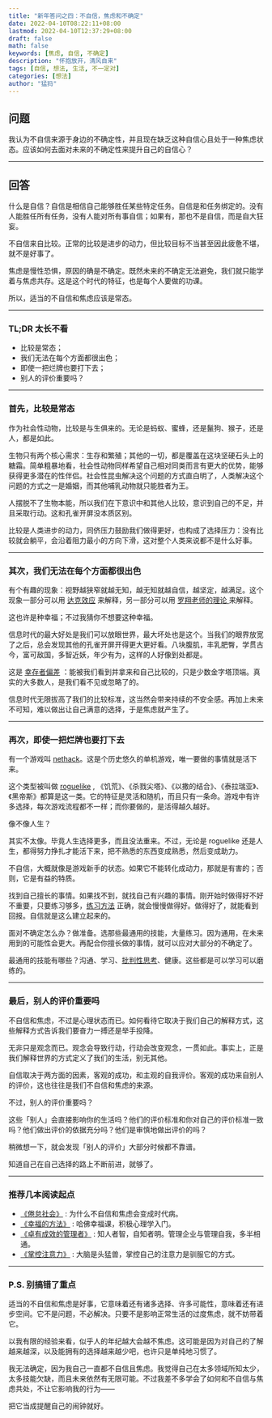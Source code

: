 ```yaml
---
title: "新年答问之四：不自信，焦虑和不确定"
date: 2022-04-10T08:22:11+08:00
lastmod: 2022-04-10T12:37:29+08:00
draft: false
math: false
keywords: [焦虑, 自信, 不确定]
description: "怀抱放开，清风自来"
tags: [自信, 想法, 生活, 不一定对]
categories: [想法]
author: "猛犸"
---
```


## 问题

我认为不自信来源于身边的不确定性，并且现在缺乏这种自信心且处于一种焦虑状态。应该如何去面对未来的不确定性来提升自己的自信心？

---

## 回答

什么是自信？自信是相信自己能够胜任某些特定任务。自信是和任务绑定的。没有人能胜任所有任务，没有人能对所有事自信；如果有，那也不是自信，而是自大狂妄。

不自信来自比较。正常的比较是进步的动力，但比较目标不当甚至因此疲惫不堪，就不是好事了。

焦虑是慢性恐惧，原因的确是不确定。既然未来的不确定无法避免，我们就只能学着与焦虑共存。这是这个时代的特征，也是每个人要做的功课。

所以，适当的不自信和焦虑应该是常态。

---

### TL;DR 太长不看

- 比较是常态；
- 我们无法在每个方面都很出色；
- 即使一把烂牌也要打下去；
- 别人的评价重要吗？

---

### 首先，比较是常态

作为社会性动物，比较是与生俱来的。无论是蚂蚁、蜜蜂，还是鬣狗、猴子，还是人，都是如此。

生物只有两个核心需求：生存和繁殖；其他的一切，都是覆盖在这块坚硬石头上的糖霜。简单粗暴地看，社会性动物同样希望自己相对同类而言有更大的优势，能够获得更多潜在的性伴侣。社会性昆虫解决这个问题的方式直白明了，人类解决这个问题的方式之一是婚姻，而其他哺乳动物就只能胜者为王。

人摆脱不了生物本能，所以我们在下意识中和其他人比较，意识到自己的不足，并且采取行动。这和孔雀开屏没本质区别。

比较是人类进步的动力，同侪压力鼓励我们做得更好，也构成了选择压力：没有比较就会躺平，会沿着阻力最小的方向下滑，这对整个人类来说都不是什么好事。

---

### 其次，我们无法在每个方面都很出色

有个有趣的现象：视野越狭窄就越无知，越无知就越自信，越坚定，越满足。这个现象一部分可以用 [达克效应](https://zh.wikipedia.org/wiki/%E9%84%A7%E5%AF%A7-%E5%85%8B%E9%AD%AF%E6%A0%BC%E6%95%88%E6%87%89) 来解释，另一部分可以用 [罗翔老师的理论 ](https://www.bilibili.com/video/BV1fq4y1t7jx) 来解释。

这也许是种幸福；不过我猜你不想要这种幸福。

信息时代的最大好处是我们可以放眼世界，最大坏处也是这个。当我们的眼界放宽了之后，总会发现其他的孔雀开屏开得更大更好看。八块腹肌，丰乳肥臀，学贯古今，富可敌国，多智近妖，年少有为，这样的人好像到处都是。

这是 [幸存者偏差](https://zh.wikipedia.org/wiki/%E5%80%96%E5%AD%98%E8%80%85%E5%81%8F%E8%AA%A4) ：能被我们看到并拿来和自己比较的，只是少数金字塔顶端。真实的大多数人，是我们看不见或忽略了的。

信息时代无限拔高了我们的比较标准，这当然会带来持续的不安全感。再加上未来不可知，难以做出让自己满意的选择，于是焦虑就产生了。

---

### 再次，即使一把烂牌也要打下去

有一个游戏叫 [nethack](https://www.nethack.org/)。这是个历史悠久的单机游戏，唯一要做的事情就是活下来。

这个类型被叫做 [roguelike](https://en.wikipedia.org/wiki/Roguelike) , 《饥荒》、《杀戮尖塔》、《以撒的结合》、《泰拉瑞亚》、《黑帝斯》都算是这一类。它的特征是灵活和随机，而且只有一条命。游戏中有许多选择，每次游戏流程都不一样；而你要做的，是活得越久越好。

像不像人生？

其实不太像。毕竟人生选择更多，而且没法重来。不过，无论是 roguelike 还是人生，都得努力挣扎才能活下来，把不熟悉的东西变成熟悉，然后变成助力。

不自信，大概就像是游戏新手的状态。如果它不能转化成动力，那就是有害的；否则，它是有益的特质。

找到自己擅长的事情。如果找不到，就找自己有兴趣的事情。刚开始时做得好不好不重要，只要练习够多，[练习方法](https://book.douban.com/subject/26895993/) 正确，就会慢慢做得好。做得好了，就能看到回报。自信就是这么建立起来的。

面对不确定怎么办？做准备。选那些最通用的技能，大量练习。因为通用，在未来用到的可能性会更大。再配合你擅长做的事情，就可以应对大部分的不确定了。

最通用的技能有哪些？沟通、学习、[批判性思考](https://book.douban.com/subject/26276832/)、健康。这些都是可以学习可以磨练的。

---

### 最后，别人的评价重要吗

不自信和焦虑，不过是心理状态而已。如何看待它取决于我们自己的解释方式，这些解释方式告诉我们要奋力一搏还是举手投降。

无非只是观念而已。观念会导致行动，行动会改变观念，一贯如此。事实上，正是我们解释世界的方式定义了我们的生活，别无其他。

自信取决于两方面的因素，客观的成功，和主观的自我评价。客观的成功来自别人的评价，这也往往是我们不自信和焦虑的来源。

不过，别人的评价重要吗？

这些「别人」会直接影响你的生活吗？他们的评价标准和你对自己的评价标准一致吗？他们做出评价的依据充分吗？他们是审慎地做出评价的吗？

稍微想一下，就会发现「别人的评价」大部分时候都不靠谱。

知道自己在自己选择的路上不断前进，就够了。

---

### 推荐几本阅读起点

- [《倦怠社会》](https://book.douban.com/subject/33442259/) : 为什么不自信和焦虑会变成时代病。
- [《幸福的方法》](https://book.douban.com/subject/20480823/) : 哈佛幸福课，积极心理学入门。
- [《卓有成效的管理者》](https://book.douban.com/subject/1322025/) : 知人者智，自知者明。管理企业与管理自我，多半相通。
- [《掌控注意力》](https://book.douban.com/subject/35695810/) : 大脑是头猛兽，掌控自己的注意力是驯服它的方式。

---

### P.S. 别搞错了重点

适当的不自信和焦虑是好事，它意味着还有诸多选择、许多可能性，意味着还有进步空间。它不是问题，不必解决。只要不是影响正常生活的过度焦虑，就不妨带着它。

以我有限的经验来看，似乎人的年纪越大会越不焦虑。这可能是因为对自己的了解越来越深，以及能拥有的选择越来越少吧，也许只是单纯地习惯了。

我无法确定，因为我自己一直都不自信且焦虑。我觉得自己在太多领域所知太少，太多技能欠缺，而且未来依然有无限可能。不过我差不多学会了如何和不自信与焦虑共处，不让它影响我的行为——

把它当成提醒自己的闹钟就好。
